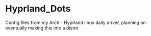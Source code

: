 # Hyprland_Dots
Config files from my Arch - Hyprland linux daily driver, planning on eventually making this into a distro.
